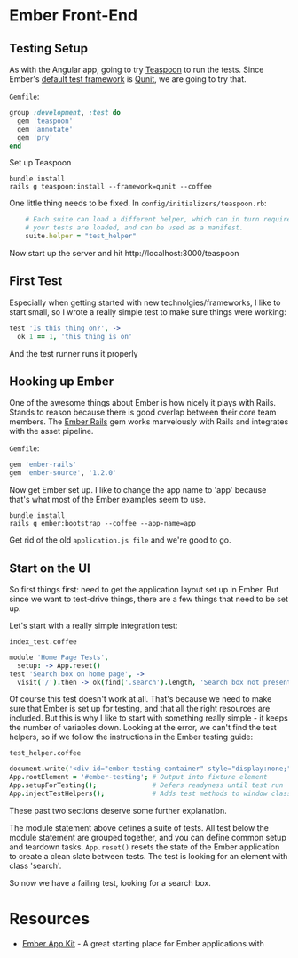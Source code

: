 # Ember Front-End

## Testing Setup

As with the Angular app, going to try [Teaspoon](https://github.com/modeset/teaspoon) to run the tests. Since
Ember's [default test framework](http://emberjs.com/guides/testing/integration/) is [Qunit](http://qunitjs.com/), we are going to try that.

`Gemfile`:
```ruby
group :development, :test do
  gem 'teaspoon'
  gem 'annotate'
  gem 'pry'
end
```

Set up Teaspoon
```
bundle install
rails g teaspoon:install --framework=qunit --coffee
```

One little thing needs to be fixed. In
`config/initializers/teaspoon.rb`:

```ruby
    # Each suite can load a different helper, which can in turn require additional files. This file is loaded before
    # your tests are loaded, and can be used as a manifest.
    suite.helper = "test_helper"
```

Now start up the server and hit http://localhost:3000/teaspoon

## First Test

Especially when getting started with new technolgies/frameworks, I like
to start small, so I wrote a really simple test to make sure things were
working:

```coffeescript
test 'Is this thing on?', -> 
  ok 1 == 1, 'this thing is on'
```

And the test runner runs it properly

## Hooking up Ember

One of the awesome things about Ember is how nicely it plays with Rails.
Stands to reason because there is good overlap between their core team
members. The [Ember Rails]() gem works marvelously with Rails and
integrates with the asset pipeline.


`Gemfile`:
```ruby
gem 'ember-rails'
gem 'ember-source', '1.2.0'
```

Now get Ember set up. I like to change the app name to 'app' because
that's what most of the Ember examples seem to use.

```
bundle install
rails g ember:bootstrap --coffee --app-name=app
```

Get rid of the old `application.js file` and we're good to go.

## Start on the UI

So first things first: need to get the application layout set up in
Ember. But since we want to test-drive things, there are a few things
that need to be set up.

Let's start with a really simple integration test:

`index_test.coffee`
```coffeescript
module 'Home Page Tests',
  setup: -> App.reset()
test 'Search box on home page', ->
  visit('/').then -> ok(find('.search').length, 'Search box not present')
```

Of course this test doesn't work at all. That's because we need to make
sure that Ember is set up for testing, and that all the right resources
are included. But this is why I like to start with something really
simple - it keeps the number of variables down. Looking at the error, we
can't find the test helpers, so if we follow the instructions in the
Ember testing guide:

`test_helper.coffee`
```coffeescript
document.write('<div id="ember-testing-container" style="display:none;"><div id="ember-testing"></div></div>');
App.rootElement = '#ember-testing'; # Output into fixture element
App.setupForTesting();              # Defers readyness until test run
App.injectTestHelpers();            # Adds test methods to window class
```

These past two sections deserve some further explanation.

The module statement above defines a suite of tests. All test below the
module statement are grouped together, and you can define common setup
and teardown tasks. `App.reset()` resets the state of the Ember
application to create a clean slate between tests. The test is looking
for an element with class 'search'.

So now we have a failing test, looking for a search box.

# Resources

* [Ember App Kit](https://github.com/stefanpenner/ember-app-kit) - A
  great starting place for Ember applications with 
